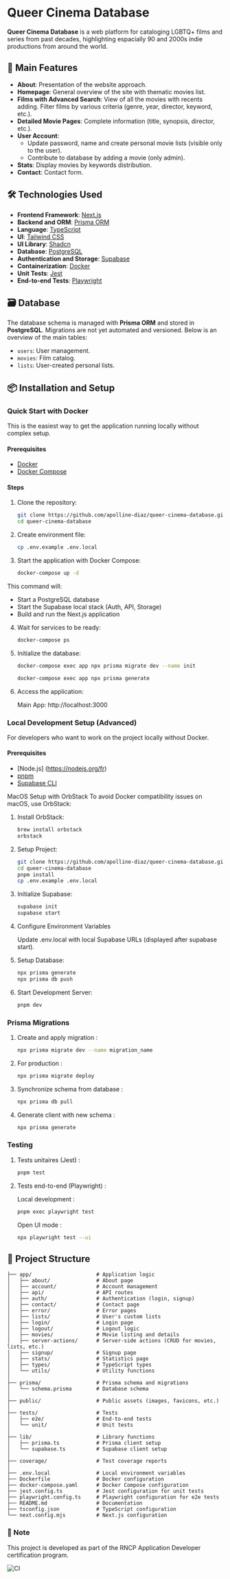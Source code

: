 # Queer Cinema Database

**Queer Cinema Database** is a web platform for cataloging LGBTQ+ films and series from past decades, highlighting espacially 90 and 2000s indie productions from around the world.

## 🚀 Main Features

- **About**: Presentation of the website approach.
- **Homepage**: General overview of the site with thematic movies list.
- **Films with Advanced Search**: View of all the movies with recents adding. Filter films by various criteria (genre, year, director, keyword, etc.).
- **Detailed Movie Pages**: Complete information (title, synopsis, director, etc.).
- **User Account**:
  - Update password, name and create personal movie lists (visible only to the user).
  - Contribute to database by adding a movie (only admin).
- **Stats**: Display movies by keywords distribution.
- **Contact**: Contact form.

## 🛠️ Technologies Used

- **Frontend Framework**: [Next.js](https://nextjs.org/)
- **Backend and ORM**: [Prisma ORM](https://www.prisma.io/)
- **Language**: [TypeScript](https://www.typescriptlang.org/)
- **UI**: [Tailwind CSS](https://tailwindcss.com/)
- **UI Library**: [Shadcn](https://ui.shadcn.com/)
- **Database**: [PostgreSQL](https://www.postgresql.org/)
- **Authentication and Storage**: [Supabase](https://supabase.io/)
- **Containerization**: [Docker](https://www.docker.com/)
- **Unit Tests**: [Jest](https://nextjs.org/docs/app/guides/testing/jest)
- **End-to-end Tests**: [Playwright](https://nextjs.org/docs/pages/guides/testing/playwright)

## 🗃️ Database

The database schema is managed with **Prisma ORM** and stored in **PostgreSQL**. Migrations are not yet automated and versioned. Below is an overview of the main tables:

- `users`: User management.
- `movies`: Film catalog.
- `lists`: User-created personal lists.

## 📦 Installation and Setup

### Quick Start with Docker

This is the easiest way to get the application running locally without complex setup.

#### Prerequisites

- [Docker](https://www.docker.com/)
- [Docker Compose](https://docs.docker.com/compose/install/)

#### Steps

1. Clone the repository:

   ```bash
   git clone https://github.com/apolline-diaz/queer-cinema-database.git
   cd queer-cinema-database
   ```

2. Create environment file:

   ```bash
   cp .env.example .env.local
   ```

3. Start the application with Docker Compose:

   ```bash
   docker-compose up -d
   ```

This command will:

- Start a PostgreSQL database
- Start the Supabase local stack (Auth, API, Storage)
- Build and run the Next.js application

4. Wait for services to be ready:

   ```bash
   docker-compose ps
   ```

5. Initialize the database:

   ```bash
   docker-compose exec app npx prisma migrate dev --name init
   ```

   ```bash
   docker-compose exec app npx prisma generate
   ```

6. Access the application:

   Main App: http://localhost:3000

### Local Development Setup (Advanced)

For developers who want to work on the project locally without Docker.

#### Prerequisites

- [Node.js] (https://nodejs.org/fr)
- [pnpm](https://pnpm.io/)
- [Supabase CLI](https://supabase.com/docs/guides/local-development)

MacOS Setup with OrbStack
To avoid Docker compatibility issues on macOS, use OrbStack:

1. Install OrbStack:

   ```bash
   brew install orbstack
   orbstack
   ```

2. Setup Project:

   ```bash
   git clone https://github.com/apolline-diaz/queer-cinema-database.git
   cd queer-cinema-database
   pnpm install
   cp .env.example .env.local
   ```

3. Initialize Supabase:

   ```bash
   supabase init
   supabase start
   ```

4. Configure Environment Variables

   Update .env.local with local Supabase URLs (displayed after supabase start).

5. Setup Database:

   ```bash
   npx prisma generate
   npx prisma db push
   ```

6. Start Development Server:

   ```bash
   pnpm dev
   ```

### Prisma Migrations

1. Create and apply migration :

   ```bash
   npx prisma migrate dev --name migration_name
   ```

2. For production :

   ```bash
   npx prisma migrate deploy
   ```

3. Synchronize schema from database :

   ```bash
   npx prisma db pull
   ```

4. Generate client with new schema :

   ```bash
   npx prisma generate
   ```

### Testing

1. Tests unitaires (Jest) :

   ```bash
   pnpm test
   ```

2. Tests end-to-end (Playwright) :

   Local development :

   ```bash
   pnpm exec playwright test
   ```

   Open UI mode :

   ```bash
   npx playwright test --ui
   ```

## 📂 Project Structure

```plaintext
├── app/                     # Application logic
│   ├── about/               # About page
│   ├── account/             # Account management
│   ├── api/                 # API routes
│   ├── auth/                # Authentication (login, signup)
│   ├── contact/             # Contact page
│   ├── error/               # Error pages
│   ├── lists/               # User's custom lists
│   ├── login/               # Login page
│   ├── logout/              # Logout logic
│   ├── movies/              # Movie listing and details
│   ├── server-actions/      # Server-side actions (CRUD for movies, lists, etc.)
│   ├── signup/              # Signup page
│   ├── stats/               # Statistics page
│   ├── types/               # TypeScript types
│   └── utils/               # Utility functions
│
├── prisma/                  # Prisma schema and migrations
│   └── schema.prisma        # Database schema
│
├── public/                  # Public assets (images, favicons, etc.)
│
├── tests/                   # Tests
│   ├── e2e/                 # End-to-end tests
│   └── unit/                # Unit tests
│
├── lib/                     # Library functions
│   ├── prisma.ts            # Prisma client setup
│   └── supabase.ts          # Supabase client setup
│
├── coverage/                # Test coverage reports
│
├── .env.local               # Local environment variables
├── Dockerfile               # Docker configuration
├── docker-compose.yaml      # Docker Compose configuration
├── jest.config.ts           # Jest configuration for unit tests
├── playwright.config.ts     # Playwright configuration for e2e tests
├── README.md                # Documentation
├── tsconfig.json            # TypeScript configuration
└── next.config.mjs          # Next.js configuration
```

### 🌟 Note

This project is developed as part of the RNCP Application Developer certification program.

![CI](https://github.com/apolline-diaz/queer-cinema-database/actions/workflows/ci.yml/badge.svg)
